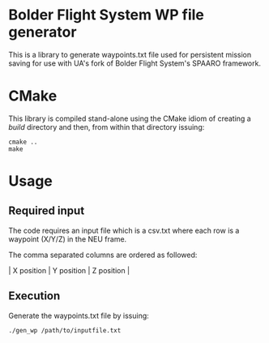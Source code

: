 # Bolder Flight System WP file generator

This is a library to generate waypoints.txt file used for persistent mission saving for use with UA's fork of Bolder Flight System's SPAARO framework.

# CMake
This library is compiled stand-alone using the CMake idiom of creating a *build* directory and then, from within that directory issuing:

```
cmake ..
make
```

# Usage
## Required input
The code requires an input file which is a csv.txt where each row is a waypoint (X/Y/Z) in the NEU frame.

The comma separated columns are ordered as followed:

| X position | Y position | Z position |

## Execution
Generate the waypoints.txt file by issuing:

```
./gen_wp /path/to/inputfile.txt
```

